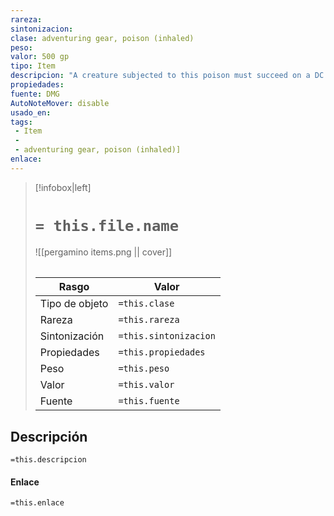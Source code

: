 ```yaml
---
rareza: 
sintonizacion: 
clase: adventuring gear, poison (inhaled)
peso: 
valor: 500 gp
tipo: Item
descripcion: "A creature subjected to this poison must succeed on a DC 13 Constitution saving throw or take 10 (3d6) poison damage, and must repeat the saving throw at the start of each of its turns. On each successive failed save, the character takes 3 (1d6) poison damage. After three successful saves, the poison ends."
propiedades: 
fuente: DMG
AutoNoteMover: disable
usado_en:  
tags: 
 - Item
 - 
 - adventuring gear, poison (inhaled)]
enlace: 
---
```


> [!infobox|left]
>  # `= this.file.name`
> ![[pergamino items.png || cover]]
> ######   
> |Rasgo | Valor |
> | --- | --- |
> | Tipo de objeto| `=this.clase`|
>  | Rareza| `=this.rareza`|
> | Sintonización | `=this.sintonizacion` |
> | Propiedades | `=this.propiedades` |
>  | Peso | `=this.peso` |
> | Valor | `=this.valor` |
> | Fuente | `=this.fuente` |


## Descripción
`=this.descripcion`

#### Enlace
`=this.enlace`